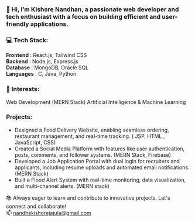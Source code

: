 ### 👋 Hi, I’m Kishore Nandhan, a passionate web developer and tech enthusiast with a focus on building efficient and user-friendly applications.

### 💻 Tech Stack:
<strong>Frontend</strong> : React.js, Tailwind CSS <br/>
<strong>Backend</strong> : Node.js, Express.js <br/>
<strong>Database</strong> : MongoDB, Oracle SQL <br/>
<strong>Languages</strong> : C, Java, Python <br/>

### 🌟 Interests:
Web Development (MERN Stack)
Artificial Intelligence & Machine Learning

### Projects:
- Designed a Food Delivery Website, enabling seamless ordering, restaurant management, and real-time tracking. ( JSP, HTML , JavaScript, CSS)
- Created a Social Media Platform with features like user authentication, posts, comments, and follower systems. (MERN Stack, Firebase)
- Developed a Job Application Portal with dual login for recruiters and applicants, including resume uploads and automated email notifications. (MERN Stack)
- Built a Flood Alert System with real-time monitoring, data visualization, and multi-channel alerts. (MERN stack)

📚 Always eager to learn and contribute to innovative projects. Let's connect and collaborate!<br/>
📫 nandhakishorejajula@gmail.com
